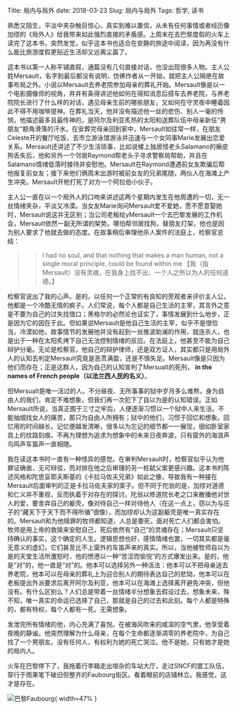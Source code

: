 Title: 局内与局外
date: 2018-03-23
Slug: 局内与局外
Tags: 哲学, 读书



熟悉又陌生，平淡中夹杂触目惊心，真实到难以置信，从未有任何事情或者经历像加缪的《局外人》给我带来如此强烈直接的矛盾感。上周末在去巴黎度假的火车上读完了这本书，突然发觉，似乎这本书也适合在安静的旅途中阅读，因为再没有什么能比旅游度假更贴近生活却又远离尘嚣了。

这本书以第一人称平铺直叙，通篇没有几句直接对话，也没出现很多人物。主人公姓Mersault，名字到最后都没有说明，仿佛作者从一开始，就把主人公隔绝在故事布局之外。小说以Mersault去养老院参加母亲的葬礼开始。Mersault像是以一个电影摄像师的视角，井井有条得讲述他如何在得知消息后搭车去养老院，与养老院院长进行了什么样的对话，遇见母亲生前的哪些朋友，又如何在守灵夜中睡着因此不得不用咖啡提神。在葬礼当天，他并没有描述他一丝的悲伤、别人一毫的怜悯，他描述最多且最传神的，是阿尔及利亚炙热的太阳和送葬队伍中母亲新任“男朋友”额角滑落的汗水。在安葬完母亲回到家中，Mersault如往常一样，在朋友Celeste开的餐厅吃饭，去市立游泳馆游泳并迅速与一个女同事Marie发展出恋爱关系。Mersault还讲述了不少生活琐事，比如说楼上独居怪老头Salamano的癞皮狗丢失后，他和另外一个邻居Raymond帮老头子寻求警察局帮助，并且在Salamano情绪低落时接待并安慰他。Mersault在Raymond遭遇前女友欺骗后帮他报复前女友；接下来他们俩周末出游时被前女友的兄弟尾随，两伙人在海滩上产生冲突。Mersault开枪打死了对方一个阿拉伯小伙子。

主人公一直在以一个局外人的口吻来讲述这两个星期内发生在他周遭的一切，无一丝情绪夹杂，平淡又冷漠。当女友Marie询问Mersault爱不爱她，愿不愿意娶她时，Mersault说这并无区别；当公司老板给yMersault一个去巴黎发展的工作机会，Mersault依然一副无所谓的架势。哪怕帮邻居找狗，替朋友打架，他也是因为别人要求了他就去做的态度。在故事稍后审理他杀人案件的法庭上，检察官总结：

>> I had no soul, and that nothing that makes a man human, not a single moral principle, could be found within me 【我（指Mersault）没有灵魂，在我身上找不出，一个人之所以为人的任何道德。】

检察官说出了我的心声。是的，以任何一个正常的有良知的旁观者来评价主人公，他都是一个冷酷无情的疯子。人们常说，每个人都是自己生活的主宰，其言外之意是不要为自己的过失找借口；黑格尔的必然论也证实了，事情发展到什么地步，正是因为它的因在于此。但如果说Mersault是他自己生活的主宰，似乎不是很恰当，冷漠如他，故事情节的发展他并没有起到一丝推波助澜的作用，就连杀人，也是出于一种在太阳炙烤下自己无法控制情绪的反应。在法庭上，他甚至不能为自己辩护分毫。无论是检察官，他自己的辩护律师，还是双方证人，其实都只是用局外人的认知去判定Mersault究竟是恶贯满盈，还是不慎失足。Mersault像是只因为他们而存在；正是这群人，因为自己的认知宣判了Mersualt的死刑， __in the names of French people（以法兰西人民的名义）__。

但Mersualt是唯一活过的人。不分昼夜、无所事事的狱中岁月多么难熬，身为自由人的我们，肯定不难想象，但我们再一次犯下了自以为是的认知错误。正如Mersault所说，当真正囿于三寸之牢后，人便逐渐习惯以一个狱中人来生活。不能抽烟找女人的痛苦，那只为自由人所拥有；狱中的他们，习惯于回忆和想象。回忆用的时间越长，记忆便越发清晰，很多以为忘记的细节都一一展现，细如卧室家具上的纹路刻痕。不再为理想为追求为想象中的未来日夜奔波，只有窗外的海浪声鸟鸣声车笛声一直相随。

我在读这本书时一直有一种怪异的感觉。在审判Mersault时，检察官似乎认为他罪证确凿，无可辩驳，而对排在他之后审理的另一桩弑父案更感兴趣。这本书的陈述风格和陀思妥耶夫斯基的《卡拉马佐夫兄弟》如此之像，导致我有一种接在Mersault后面审判的正是卡拉马佐夫家的案子。但不同于陀翁的是，加缪对道德和仁义并不重视，反而执着于对存在的探讨。陀翁以修道院长老之口来散播他对世人的爱，要舍弃自己的躯壳，像对待自己一样对待他人（在这一点上，窃以为与庄子的“藏天下于天下而不得所循”很像），而加缪却认为这副躯壳是唯一真实存在的。Mersault和为他赎罪的牧师都知道，人总是要死，面对死亡人们都会害怕。牧师是用上帝的救赎来安慰自己，死后依然有“自己”的灵魂存在；Mersault只坚持确认的事实，这个确定的人生。逻辑思想也好，感情情绪也罢，一切其实都是毫无意义的虚幻，它们甚至比不上窗外的车笛声来的真实。所以，当他被牧师自以为是的天堂生活所激怒时，他的愤懑以一种“苦涩而愉悦”的方式爆发出来。是的，他是“对”的，他一直是“对”的。他本可以选择另外一种活法：他本可以不把母亲送去养老院，他本可以在母亲的葬礼上为迎合别人的期待表达自己的悲恸，他本可以在老板提出外派要求后离开阿尔及利亚，他本可以在海滩上选择离开避免冲突，但他没有。有什么区别么？人们总是带着一丝情绪半分想象去假设过去，想象未来，殊不知，唯一真实的命运已选择了自己，那就是自己的过去和此刻。每个人都是特殊的，都有特权，每个人都有一死。无需想象。

发泄完所有情绪的他，内心充满了喜悦。在被海风吹来的咸湿的空气里，他享受着夜晚的静谧。他突然理解为什么母亲，在每个生命都逐渐凋零的养老院中，为自己找了一个男朋友。没有任何人，有权利为她的死亡哭泣。他不是她，只有她才是她的局内人。

火车在巴黎停下了，我拖着行李箱走出喧杂的车站大厅，走过SNCF的罢工队伍，穿行于雨果笔下破旧但整齐的Faubourg街区。看着眼前的店铺林立。我感觉，这才是存在。


![巴黎Faubourg](/images/20180323巴黎Faubourg.jpg){ width=47% }



